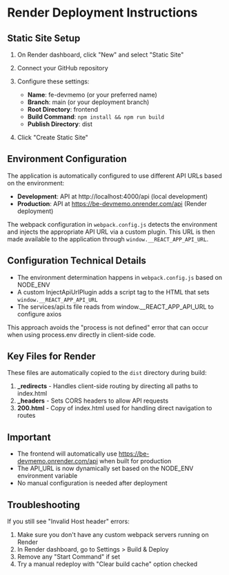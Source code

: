 # Render Deployment Instructions

## Static Site Setup

1. On Render dashboard, click "New" and select "Static Site"

2. Connect your GitHub repository

3. Configure these settings:
   - **Name**: fe-devmemo (or your preferred name)
   - **Branch**: main (or your deployment branch)
   - **Root Directory**: frontend
   - **Build Command**: `npm install && npm run build`
   - **Publish Directory**: dist

4. Click "Create Static Site"

## Environment Configuration

The application is automatically configured to use different API URLs based on the environment:

- **Development**: API at http://localhost:4000/api (local development)
- **Production**: API at https://be-devmemo.onrender.com/api (Render deployment)

The webpack configuration in `webpack.config.js` detects the environment and injects the appropriate API URL via a custom plugin. This URL is then made available to the application through `window.__REACT_APP_API_URL`.

## Configuration Technical Details

- The environment determination happens in `webpack.config.js` based on NODE_ENV
- A custom InjectApiUrlPlugin adds a script tag to the HTML that sets `window.__REACT_APP_API_URL`
- The services/api.ts file reads from window.__REACT_APP_API_URL to configure axios

This approach avoids the "process is not defined" error that can occur when using process.env directly in client-side code.

## Key Files for Render

These files are automatically copied to the `dist` directory during build:

1. **_redirects** - Handles client-side routing by directing all paths to index.html
2. **_headers** - Sets CORS headers to allow API requests
3. **200.html** - Copy of index.html used for handling direct navigation to routes

## Important

- The frontend will automatically use https://be-devmemo.onrender.com/api when built for production
- The API_URL is now dynamically set based on the NODE_ENV environment variable
- No manual configuration is needed after deployment

## Troubleshooting

If you still see "Invalid Host header" errors:
1. Make sure you don't have any custom webpack servers running on Render
2. In Render dashboard, go to Settings > Build & Deploy
3. Remove any "Start Command" if set
4. Try a manual redeploy with "Clear build cache" option checked 